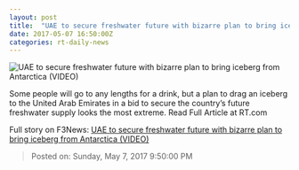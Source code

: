 ```yaml
---
layout: post
title:  "UAE to secure freshwater future with bizarre plan to bring iceberg from Antarctica (VIDEO)"
date: 2017-05-07 16:50:00Z
categories: rt-daily-news
---
```


![UAE to secure freshwater future with bizarre plan to bring iceberg from Antarctica (VIDEO)](https://cdn.rt.com/files/2017.05/article/590f3ee7c4618812068b45ce.jpg)

Some people will go to any lengths for a drink, but a plan to drag an iceberg to the United Arab Emirates in a bid to secure the country’s future freshwater supply looks the most extreme. Read Full Article at RT.com


Full story on F3News: [UAE to secure freshwater future with bizarre plan to bring iceberg from Antarctica (VIDEO)](http://www.f3nws.com/n/xqHmeD)

> Posted on: Sunday, May 7, 2017 9:50:00 PM
